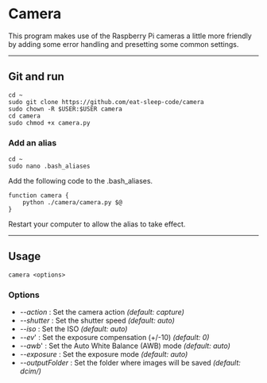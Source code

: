 # Camera

This program makes use of the Raspberry Pi cameras a little more friendly by adding some error handling and presetting some common settings.

---

## Git and run

```
cd ~
sudo git clone https://github.com/eat-sleep-code/camera
sudo chown -R $USER:$USER camera
cd camera
sudo chmod +x camera.py
```
### Add an alias

```
cd ~
sudo nano .bash_aliases
```

Add the following code to the .bash_aliases.   
```
function camera {
	python ./camera/camera.py $@
}
```
Restart your computer to allow the alias to take effect.

---

## Usage
```
camera <options>
```

### Options

+ _--action_ : Set the camera action     *(default: capture)*
+ _--shutter_ : Set the shutter speed     *(default: auto)*
+ _--iso_ : Set the ISO     *(default: auto)*
+ _--ev_' : Set the exposure compensation (+/-10)     *(default: 0)*
+ _--awb_' : Set the Auto White Balance (AWB) mode      *(default: auto)*
+ _--exposure_ : Set the exposure mode     *(default: auto)*
+ _--outputFolder_ : Set the folder where images will be saved     *(default: dcim/)* 
